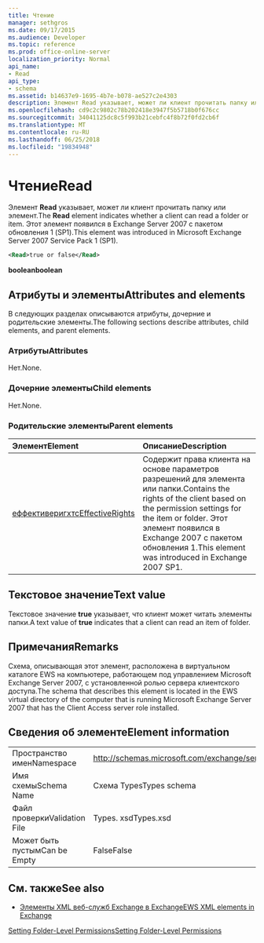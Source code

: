 ```yaml
---
title: Чтение
manager: sethgros
ms.date: 09/17/2015
ms.audience: Developer
ms.topic: reference
ms.prod: office-online-server
localization_priority: Normal
api_name:
- Read
api_type:
- schema
ms.assetid: b14637e9-1695-4b7e-b078-ae527c2e4303
description: Элемент Read указывает, может ли клиент прочитать папку или элемент. Этот элемент появился в Exchange Server 2007 с пакетом обновления 1 (SP1).
ms.openlocfilehash: cd9c2c9802c78b202418e3947f5b5718b0f676cc
ms.sourcegitcommit: 34041125dc8c5f993b21cebfc4f8b72f0fd2cb6f
ms.translationtype: MT
ms.contentlocale: ru-RU
ms.lasthandoff: 06/25/2018
ms.locfileid: "19834948"
---
```

# <a name="read"></a><span data-ttu-id="7e5ca-104">Чтение</span><span class="sxs-lookup"><span data-stu-id="7e5ca-104">Read</span></span>

<span data-ttu-id="7e5ca-105">Элемент **Read** указывает, может ли клиент прочитать папку или элемент.</span><span class="sxs-lookup"><span data-stu-id="7e5ca-105">The **Read** element indicates whether a client can read a folder or item.</span></span> <span data-ttu-id="7e5ca-106">Этот элемент появился в Exchange Server 2007 с пакетом обновления 1 (SP1).</span><span class="sxs-lookup"><span data-stu-id="7e5ca-106">This element was introduced in Microsoft Exchange Server 2007 Service Pack 1 (SP1).</span></span> 
  
```xml
<Read>true or false</Read>
```

 <span data-ttu-id="7e5ca-107">**boolean**</span><span class="sxs-lookup"><span data-stu-id="7e5ca-107">**boolean**</span></span>
## <a name="attributes-and-elements"></a><span data-ttu-id="7e5ca-108">Атрибуты и элементы</span><span class="sxs-lookup"><span data-stu-id="7e5ca-108">Attributes and elements</span></span>

<span data-ttu-id="7e5ca-109">В следующих разделах описываются атрибуты, дочерние и родительские элементы.</span><span class="sxs-lookup"><span data-stu-id="7e5ca-109">The following sections describe attributes, child elements, and parent elements.</span></span>
  
### <a name="attributes"></a><span data-ttu-id="7e5ca-110">Атрибуты</span><span class="sxs-lookup"><span data-stu-id="7e5ca-110">Attributes</span></span>

<span data-ttu-id="7e5ca-111">Нет.</span><span class="sxs-lookup"><span data-stu-id="7e5ca-111">None.</span></span>
  
### <a name="child-elements"></a><span data-ttu-id="7e5ca-112">Дочерние элементы</span><span class="sxs-lookup"><span data-stu-id="7e5ca-112">Child elements</span></span>

<span data-ttu-id="7e5ca-113">Нет.</span><span class="sxs-lookup"><span data-stu-id="7e5ca-113">None.</span></span>
  
### <a name="parent-elements"></a><span data-ttu-id="7e5ca-114">Родительские элементы</span><span class="sxs-lookup"><span data-stu-id="7e5ca-114">Parent elements</span></span>

|<span data-ttu-id="7e5ca-115">**Элемент**</span><span class="sxs-lookup"><span data-stu-id="7e5ca-115">**Element**</span></span>|<span data-ttu-id="7e5ca-116">**Описание**</span><span class="sxs-lookup"><span data-stu-id="7e5ca-116">**Description**</span></span>|
|:-----|:-----|
|[<span data-ttu-id="7e5ca-117">еффективеригхтс</span><span class="sxs-lookup"><span data-stu-id="7e5ca-117">EffectiveRights</span></span>](effectiverights.md) <br/> |<span data-ttu-id="7e5ca-118">Содержит права клиента на основе параметров разрешений для элемента или папки.</span><span class="sxs-lookup"><span data-stu-id="7e5ca-118">Contains the rights of the client based on the permission settings for the item or folder.</span></span> <span data-ttu-id="7e5ca-119">Этот элемент появился в Exchange 2007 с пакетом обновления 1.</span><span class="sxs-lookup"><span data-stu-id="7e5ca-119">This element was introduced in Exchange 2007 SP1.</span></span>  <br/> |
   
## <a name="text-value"></a><span data-ttu-id="7e5ca-120">Текстовое значение</span><span class="sxs-lookup"><span data-stu-id="7e5ca-120">Text value</span></span>

<span data-ttu-id="7e5ca-121">Текстовое значение **true** указывает, что клиент может читать элементы папки.</span><span class="sxs-lookup"><span data-stu-id="7e5ca-121">A text value of **true** indicates that a client can read an item of folder.</span></span> 
  
## <a name="remarks"></a><span data-ttu-id="7e5ca-122">Примечания</span><span class="sxs-lookup"><span data-stu-id="7e5ca-122">Remarks</span></span>

<span data-ttu-id="7e5ca-123">Схема, описывающая этот элемент, расположена в виртуальном каталоге EWS на компьютере, работающем под управлением Microsoft Exchange Server 2007, с установленной ролью сервера клиентского доступа.</span><span class="sxs-lookup"><span data-stu-id="7e5ca-123">The schema that describes this element is located in the EWS virtual directory of the computer that is running Microsoft Exchange Server 2007 that has the Client Access server role installed.</span></span>
  
## <a name="element-information"></a><span data-ttu-id="7e5ca-124">Сведения об элементе</span><span class="sxs-lookup"><span data-stu-id="7e5ca-124">Element information</span></span>

|||
|:-----|:-----|
|<span data-ttu-id="7e5ca-125">Пространство имен</span><span class="sxs-lookup"><span data-stu-id="7e5ca-125">Namespace</span></span>  <br/> |http://schemas.microsoft.com/exchange/services/2006/types  <br/> |
|<span data-ttu-id="7e5ca-126">Имя схемы</span><span class="sxs-lookup"><span data-stu-id="7e5ca-126">Schema Name</span></span>  <br/> |<span data-ttu-id="7e5ca-127">Схема Types</span><span class="sxs-lookup"><span data-stu-id="7e5ca-127">Types schema</span></span>  <br/> |
|<span data-ttu-id="7e5ca-128">Файл проверки</span><span class="sxs-lookup"><span data-stu-id="7e5ca-128">Validation File</span></span>  <br/> |<span data-ttu-id="7e5ca-129">Types. xsd</span><span class="sxs-lookup"><span data-stu-id="7e5ca-129">Types.xsd</span></span>  <br/> |
|<span data-ttu-id="7e5ca-130">Может быть пустым</span><span class="sxs-lookup"><span data-stu-id="7e5ca-130">Can be Empty</span></span>  <br/> |<span data-ttu-id="7e5ca-131">False</span><span class="sxs-lookup"><span data-stu-id="7e5ca-131">False</span></span>  <br/> |
   
## <a name="see-also"></a><span data-ttu-id="7e5ca-132">См. также</span><span class="sxs-lookup"><span data-stu-id="7e5ca-132">See also</span></span>



- [<span data-ttu-id="7e5ca-133">Элементы XML веб-служб Exchange в Exchange</span><span class="sxs-lookup"><span data-stu-id="7e5ca-133">EWS XML elements in Exchange</span></span>](ews-xml-elements-in-exchange.md)


[<span data-ttu-id="7e5ca-134">Setting Folder-Level Permissions</span><span class="sxs-lookup"><span data-stu-id="7e5ca-134">Setting Folder-Level Permissions</span></span>](http://msdn.microsoft.com/library/c7530e86-5112-401c-b10a-9c054ae59f07%28Office.15%29.aspx)

